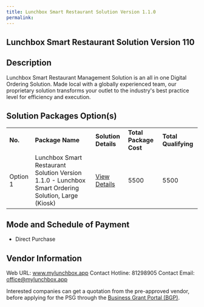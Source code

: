 ```yaml
---
title: Lunchbox Smart Restaurant Solution Version 1.1.0
permalink: 
---
```


## Lunchbox Smart Restaurant Solution Version 110

## Description

Lunchbox Smart Restaurant Management Solution is an all in one Digital Ordering Solution. Made local with a globally experienced team, our proprietary solution transforms your outlet to the industry's best practice level for efficiency and execution.

## Solution Packages Option(s)

<table>
<tr>
<td><b>No.</b></td>
<td><b>Package Name</b></td>
<td><b>Solution Details</b></td>
<td><b>Total Package Cost</b></td>
<td><b>Total Qualifying</b></td>
</tr>
<tr>
<td>Option 1</td>
<td>Lunchbox Smart Restaurant Solution Version 1.1.0 - Lunchbox Smart Ordering Solution, Large (Kiosk)</td>
<td><a href='https://www.gobusiness.gov.sg/images/psg/Lunchbox_20200960_Desensitised_Annex_3_Part_2.pdf'>View Details</a></td>
<td>5500</td>
<td>5500</td>
</tr>
</table>

## Mode and Schedule of Payment

 - Direct Purchase

## Vendor Information

 Web URL: www.mylunchbox.app 
Contact Hotline: 81298905 
Contact Email: office@mylunchbox.app 


Interested companies can get a quotation from the pre-approved vendor, before applying for the PSG through the <a href='https://www.businessgrants.gov.sg/'>Business Grant Portal (BGP)</a>.
